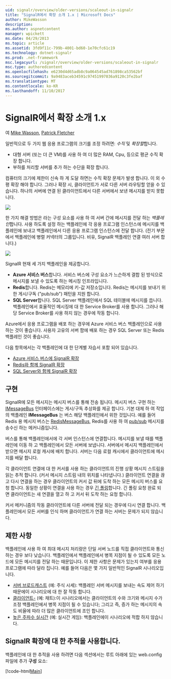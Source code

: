 ```yaml
---
uid: signalr/overview/older-versions/scaleout-in-signalr
title: "SignalR에서 확장 소개 1.x | Microsoft Docs"
author: MikeWasson
description: 
ms.author: aspnetcontent
manager: wpickett
ms.date: 04/29/2013
ms.topic: article
ms.assetid: 3fd9f11c-799b-4001-bd60-1e70cfc61c19
ms.technology: dotnet-signalr
ms.prod: .net-framework
msc.legacyurl: /signalr/overview/older-versions/scaleout-in-signalr
msc.type: authoredcontent
ms.openlocfilehash: e6230d4d65adb8c9a064545ad761898ca53562bf
ms.sourcegitcommit: 9a9483aceb34591c97451997036a9120c3fe2baf
ms.translationtype: MT
ms.contentlocale: ko-KR
ms.lasthandoff: 11/10/2017
---
```

<a name="introduction-to-scaleout-in-signalr-1x"></a>SignalR에서 확장 소개 1.x
====================
여 [Mike Wasson](https://github.com/MikeWasson), [Patrick Fletcher](https://github.com/pfletcher)

일반적으로 두 가지 웹 응용 프로그램의 크기를 조정 하려면: *수직* 및 *확장할*합니다.

- 대형 서버 (또는 더 큰 VM)를 사용 하 여 더 많은 RAM, Cpu, 등으로 평균 수직 확장 합니다.
- 부하를 처리할 서버를 추가 하는 수단을 확장 합니다.

컴퓨터의 크기에 제한이 신속 하 게 도달 하면는 수직 확장 문제가 발생 합니다. 이 외 수평 확장 해야 합니다. 그러나 확장 시, 클라이언트가 서로 다른 서버 라우팅할 얻을 수 있습니다. 하나의 서버에 연결 된 클라이언트에서 다른 서버에서 보낸 메시지를 받지 못합니다.

![](scaleout-in-signalr/_static/image1.png)

한 가지 해결 방법은 라는 구성 요소를 사용 하 여 서버 간에 메시지를 전달 하는 *백플레인*합니다. 사용 하도록 설정 하는 백플레인에 각 응용 프로그램 인스턴스에 메시지를 백플레인에 보내고 백플레인에서 다른 응용 프로그램 인스턴스에 전달 합니다. (전기 부문에서 백플레인에 병렬 커넥터의 그룹입니다. 비유, SignalR 백플레인 연결 여러 서버 합니다.)

![](scaleout-in-signalr/_static/image2.png)

SignalR 현재 세 가지 백플레인을 제공합니다.

- **Azure 서비스 버스**합니다. 서비스 버스에 구성 요소가 느슨하게 결합 된 방식으로 메시지를 보낼 수 있도록 하는 메시징 인프라입니다.
- **Redis**합니다. Redis는 메모리에 키-값 저장소입니다. Redis는 메시지를 보내기 위한 게시/구독 ("pub/sub") 패턴을 지원 합니다.
- **SQL Server**합니다. SQL Server 백플레인에서 SQL 테이블에 메시지를 씁니다. 백플레인에서 효율적인 메시징에 대 한 Service Broker를 사용 합니다. 그러나 해당 Service Broker를 사용 하지 않는 경우에 작동 합니다.

Azure에서 응용 프로그램을 배포 하는 경우에 Azure 서비스 버스 백플레인으로 사용 하는 것이 좋습니다. 사용자 고유의 서버 팜에 배포 하는 경우 SQL Server 또는 Redis 백플레인 것이 좋습니다.

다음 항목에서는 각 백플레인에 대 한 단계별 자습서 포함 되어 있습니다.

- [Azure 서비스 버스에 SignalR 확장](scaleout-with-windows-azure-service-bus.md)
- [Redis와 함께 SignalR 확장](scaleout-with-redis.md)
- [SQL Server와 함께 SignalR 확장](scaleout-with-sql-server.md)

## <a name="implementation"></a>구현

SignalR에 모든 메시지는 메시지 버스를 통해 전송 됩니다. 메시지 버스 구현 하는 [IMessageBus](https://msdn.microsoft.com/en-us/library/microsoft.aspnet.signalr.messaging.imessagebus(v=vs.100).aspx) 인터페이스에는 게시/구독 추상화를 제공 합니다. 기본 대체 하 여 작업의 백플레인 **IMessageBus** 는 버스 해당 백플레인에서 위한 것입니다. 예를 들어 Redis 용 메시지 버스는 [RedisMessageBus](https://msdn.microsoft.com/en-us/library/microsoft.aspnet.signalr.redis.redismessagebus(v=vs.100).aspx), Redis를 사용 하 여 [pub/sub](http://redis.io/topics/pubsub) 메시지를 송수신 하는 메커니즘입니다.

버스를 통해 백플레인에서에 각 서버 인스턴스에 연결합니다. 메시지를 보낼 때를 백플레인에 이동 하 고 백플레인에서 모든 서버에 보냅니다. 서버에서 메시지 백플레인에서 받으면 메시지 로컬 캐시에 배치 합니다. 서버는 다음 로컬 캐시에서 클라이언트에 메시지를 배달 합니다.

각 클라이언트 연결에 대 한 커서를 사용 하는 클라이언트의 진행 상황 메시지 스트림을 읽는 추적 합니다. (커서 메시지 스트림 내의 위치를 나타냅니다.) 클라이언트 연결을 끊고 다시 연결을 하는 경우 클라이언트의 커서 값 뒤에 도착 하는 모든 메시지 버스를 요청 합니다. 동일한 상황이 연결을 사용 하는 경우 [긴 폴링](../getting-started/introduction-to-signalr.md#transports)합니다. 긴 폴링 요청 완료 되 면 클라이언트는 새 연결을 열고 하 고 커서 뒤 도착 하는 요청 합니다.

커서 메커니즘의 작동 클라이언트에 다른 서버에 전달 되는 경우에 다시 연결 합니다. 백플레인에서 모든 서버를 인식 하며 클라이언트가 연결 하는 서버는 문제가 되지 않습니다.

## <a name="limitations"></a>제한 사항

백플레인에 사용 하 여 최대 메시지 처리량은 단일 서버 노드를 직접 클라이언트와 통신 하는 경우 보다 낮습니다. 백플레인에서 백플레인에서 병목 지점이 될 수 있도록 모든 노드에 모든 메시지를 전달 하는 때문입니다. 이 제한 사항은 문제가 있는지 여부를 응용 프로그램에 따라 달라 집니다. 예를 들어 다음은 몇 가지 일반적인 SignalR 시나리오입니다.

- [서버 브로드캐스트](tutorial-server-broadcast-with-aspnet-signalr.md) (예: 주식 시세): 백플레인 서버 메시지를 보내는 속도 제어 하기 때문에이 시나리오에 대 한 잘 작동 합니다.
- [클라이언트-](tutorial-getting-started-with-signalr.md) (예: 채트):이 시나리오에서는 클라이언트의 수와 크기와 메시지 수가 조정 백플레인에서 병목 지점이 될 수 있습니다; 그리고 즉, 증가 하는 메시지의 속도 비율에 따라 더 많은 클라이언트에 조인 합니다.
- [높은 주파수 실시간](tutorial-high-frequency-realtime-with-signalr.md) (예: 실시간 게임): 백플레인에이 시나리오에 적합 하지 않습니다.

## <a name="enabling-tracing-for-signalr-scaleout"></a>SignalR 확장에 대 한 추적을 사용합니다.

백플레인에 대 한 추적을 사용 하려면 다음 섹션에서는 루트 아래에 있는 web.config 파일에 추가 **구성** 요소:

[!code-html[Main](scaleout-in-signalr/samples/sample1.html)]
